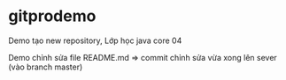 # gitprodemo
Demo tạo new repository, Lớp học java core 04

Demo chỉnh sửa file README.md => commit chỉnh sửa vừa xong lên sever (vào branch master) 
